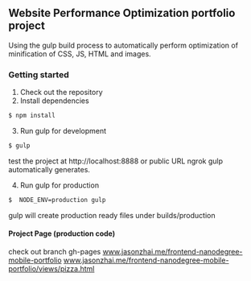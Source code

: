 ## Website Performance Optimization portfolio project

Using the gulp build process to automatically perform optimization of minification of CSS, JS, HTML and images.

### Getting started

1. Check out the repository
2. Install dependencies

  ```bash
  $ npm install
  ```

3. Run gulp for development

  ``` bash
  $ gulp
  ```
test the project at http://localhost:8888 or public URL ngrok gulp automatically generates.

4. Run gulp for production

  ``` bash
  $  NODE_ENV=production gulp
  ```
gulp will create production ready files under builds/production

#### Project Page (production code)
check out branch gh-pages
www.jasonzhai.me/frontend-nanodegree-mobile-portfolio
www.jasonzhai.me/frontend-nanodegree-mobile-portfolio/views/pizza.html
